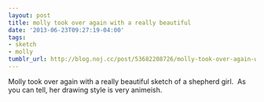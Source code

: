 ```yaml
---
layout: post
title: molly took over again with a really beautiful
date: '2013-06-23T09:27:19-04:00'
tags:
- sketch
- molly
tumblr_url: http://blog.noj.cc/post/53682208726/molly-took-over-again-with-a-really-beautiful
---
```

Molly took over again with a really beautiful sketch of a shepherd girl.  As you can tell, her drawing style is very animeish.
